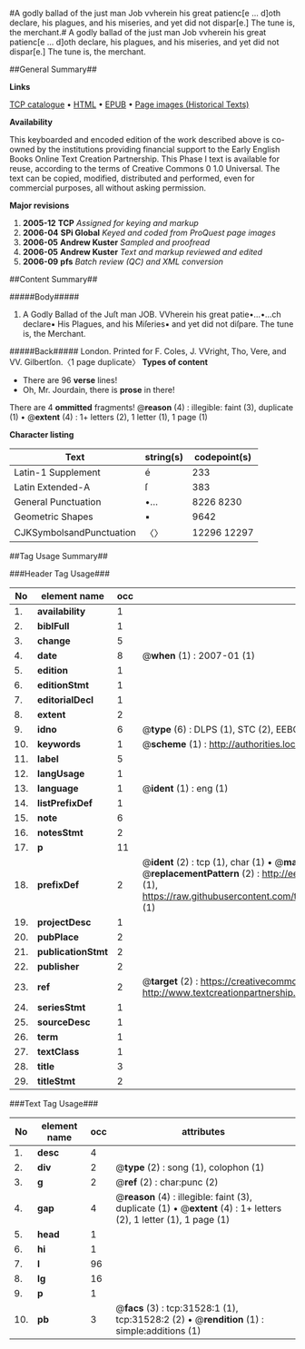 #A godly ballad of the just man Job vvherein his great patienc[e ... d]oth declare, his plagues, and his miseries, and yet did not dispar[e.] The tune is, the merchant.#
A godly ballad of the just man Job vvherein his great patienc[e ... d]oth declare, his plagues, and his miseries, and yet did not dispar[e.] The tune is, the merchant.

##General Summary##

**Links**

[TCP catalogue](http://www.ota.ox.ac.uk/tcp/)  • 
[HTML](http://tei.it.ox.ac.uk/tcp/Texts-HTML/free/A42/A42913.html)  • 
[EPUB](http://tei.it.ox.ac.uk/tcp/Texts-EPUB/free/A42/A42913.epub) • 
[Page images (Historical Texts)](https://data.historicaltexts.jisc.ac.uk/view?pubId=eebo-99827114e&pageId=eebo-99827114e-31528-1)

**Availability**

This keyboarded and encoded edition of the
	       work described above is co-owned by the institutions
	       providing financial support to the Early English Books
	       Online Text Creation Partnership. This Phase I text is
	       available for reuse, according to the terms of Creative
	       Commons 0 1.0 Universal. The text can be copied,
	       modified, distributed and performed, even for
	       commercial purposes, all without asking permission.

**Major revisions**

1. __2005-12__ __TCP__ *Assigned for keying and markup*
1. __2006-04__ __SPi Global__ *Keyed and coded from ProQuest page images*
1. __2006-05__ __Andrew Kuster__ *Sampled and proofread*
1. __2006-05__ __Andrew Kuster__ *Text and markup reviewed and edited*
1. __2006-09__ __pfs__ *Batch review (QC) and XML conversion*

##Content Summary##

#####Body#####

1. A Godly Ballad of the Juſt man JOB. VVherein his great patie•…•…ch declare▪ His Plagues, and his Miſeries▪ and yet did not diſpare. The tune is, the Merchant.

#####Back#####
London. Printed for F. Coles, J. VVright, Tho, Vere, and VV. Gilbertſon.〈1 page duplicate〉
**Types of content**

  * There are 96 **verse** lines!
  * Oh, Mr. Jourdain, there is **prose** in there!

There are 4 **ommitted** fragments! 
 @__reason__ (4) : illegible: faint (3), duplicate (1)  •  @__extent__ (4) : 1+ letters (2), 1 letter (1), 1 page (1)

**Character listing**


|Text|string(s)|codepoint(s)|
|---|---|---|
|Latin-1 Supplement|é|233|
|Latin Extended-A|ſ|383|
|General Punctuation|•…|8226 8230|
|Geometric Shapes|▪|9642|
|CJKSymbolsandPunctuation|〈〉|12296 12297|

##Tag Usage Summary##

###Header Tag Usage###

|No|element name|occ|attributes|
|---|---|---|---|
|1.|__availability__|1||
|2.|__biblFull__|1||
|3.|__change__|5||
|4.|__date__|8| @__when__ (1) : 2007-01 (1)|
|5.|__edition__|1||
|6.|__editionStmt__|1||
|7.|__editorialDecl__|1||
|8.|__extent__|2||
|9.|__idno__|6| @__type__ (6) : DLPS (1), STC (2), EEBO-CITATION (1), PROQUEST (1), VID (1)|
|10.|__keywords__|1| @__scheme__ (1) : http://authorities.loc.gov/ (1)|
|11.|__label__|5||
|12.|__langUsage__|1||
|13.|__language__|1| @__ident__ (1) : eng (1)|
|14.|__listPrefixDef__|1||
|15.|__note__|6||
|16.|__notesStmt__|2||
|17.|__p__|11||
|18.|__prefixDef__|2| @__ident__ (2) : tcp (1), char (1)  •  @__matchPattern__ (2) : ([0-9\-]+):([0-9IVX]+) (1), (.+) (1)  •  @__replacementPattern__ (2) : http://eebo.chadwyck.com/downloadtiff?vid=$1&page=$2 (1), https://raw.githubusercontent.com/textcreationpartnership/Texts/master/tcpchars.xml#$1 (1)|
|19.|__projectDesc__|1||
|20.|__pubPlace__|2||
|21.|__publicationStmt__|2||
|22.|__publisher__|2||
|23.|__ref__|2| @__target__ (2) : https://creativecommons.org/publicdomain/zero/1.0/ (1), http://www.textcreationpartnership.org/docs/. (1)|
|24.|__seriesStmt__|1||
|25.|__sourceDesc__|1||
|26.|__term__|1||
|27.|__textClass__|1||
|28.|__title__|3||
|29.|__titleStmt__|2||


###Text Tag Usage###

|No|element name|occ|attributes|
|---|---|---|---|
|1.|__desc__|4||
|2.|__div__|2| @__type__ (2) : song (1), colophon (1)|
|3.|__g__|2| @__ref__ (2) : char:punc (2)|
|4.|__gap__|4| @__reason__ (4) : illegible: faint (3), duplicate (1)  •  @__extent__ (4) : 1+ letters (2), 1 letter (1), 1 page (1)|
|5.|__head__|1||
|6.|__hi__|1||
|7.|__l__|96||
|8.|__lg__|16||
|9.|__p__|1||
|10.|__pb__|3| @__facs__ (3) : tcp:31528:1 (1), tcp:31528:2 (2)  •  @__rendition__ (1) : simple:additions (1)|
